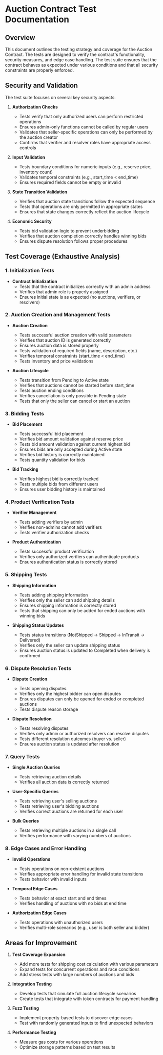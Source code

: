 # Auction Contract Test Documentation

## Overview

This document outlines the testing strategy and coverage for the Auction Contract. The tests are designed to verify the contract's functionality, security measures, and edge case handling. The test suite ensures that the contract behaves as expected under various conditions and that all security constraints are properly enforced.

## Security and Validation

The test suite focuses on several key security aspects:

1. **Authorization Checks**
   - Tests verify that only authorized users can perform restricted operations
   - Ensures admin-only functions cannot be called by regular users
   - Validates that seller-specific operations can only be performed by the auction creator
   - Confirms that verifier and resolver roles have appropriate access controls

2. **Input Validation**
   - Tests boundary conditions for numeric inputs (e.g., reserve price, inventory count)
   - Validates temporal constraints (e.g., start_time < end_time)
   - Ensures required fields cannot be empty or invalid

3. **State Transition Validation**
   - Verifies that auction state transitions follow the expected sequence
   - Tests that operations are only permitted in appropriate states
   - Ensures that state changes correctly reflect the auction lifecycle

4. **Economic Security**
   - Tests bid validation logic to prevent underbidding
   - Verifies that auction completion correctly handles winning bids
   - Ensures dispute resolution follows proper procedures

## Test Coverage (Exhaustive Analysis)

### 1. Initialization Tests

- **Contract Initialization**
  - Tests that the contract initializes correctly with an admin address
  - Verifies that admin role is properly assigned
  - Ensures initial state is as expected (no auctions, verifiers, or resolvers)

### 2. Auction Creation and Management Tests

- **Auction Creation**
  - Tests successful auction creation with valid parameters
  - Verifies that auction ID is generated correctly
  - Ensures auction data is stored properly
  - Tests validation of required fields (name, description, etc.)
  - Verifies temporal constraints (start_time < end_time)
  - Tests inventory and price validations

- **Auction Lifecycle**
  - Tests transition from Pending to Active state
  - Verifies that auctions cannot be started before start_time
  - Tests auction ending conditions
  - Verifies cancellation is only possible in Pending state
  - Tests that only the seller can cancel or start an auction

### 3. Bidding Tests

- **Bid Placement**
  - Tests successful bid placement
  - Verifies bid amount validation against reserve price
  - Tests bid amount validation against current highest bid
  - Ensures bids are only accepted during Active state
  - Verifies bid history is correctly maintained
  - Tests quantity validation for bids

- **Bid Tracking**
  - Verifies highest bid is correctly tracked
  - Tests multiple bids from different users
  - Ensures user bidding history is maintained

### 4. Product Verification Tests

- **Verifier Management**
  - Tests adding verifiers by admin
  - Verifies non-admins cannot add verifiers
  - Tests verifier authorization checks

- **Product Authentication**
  - Tests successful product verification
  - Verifies only authorized verifiers can authenticate products
  - Ensures authentication status is correctly stored

### 5. Shipping Tests

- **Shipping Information**
  - Tests adding shipping information
  - Verifies only the seller can add shipping details
  - Ensures shipping information is correctly stored
  - Tests that shipping can only be added for ended auctions with winning bids

- **Shipping Status Updates**
  - Tests status transitions (NotShipped → Shipped → InTransit → Delivered)
  - Verifies only the seller can update shipping status
  - Ensures auction status is updated to Completed when delivery is confirmed

### 6. Dispute Resolution Tests

- **Dispute Creation**
  - Tests opening disputes
  - Verifies only the highest bidder can open disputes
  - Ensures disputes can only be opened for ended or completed auctions
  - Tests dispute reason storage

- **Dispute Resolution**
  - Tests resolving disputes
  - Verifies only admin or authorized resolvers can resolve disputes
  - Tests different resolution outcomes (buyer vs. seller)
  - Ensures auction status is updated after resolution

### 7. Query Tests

- **Single Auction Queries**
  - Tests retrieving auction details
  - Verifies all auction data is correctly returned

- **User-Specific Queries**
  - Tests retrieving user's selling auctions
  - Tests retrieving user's bidding auctions
  - Verifies correct auctions are returned for each user

- **Bulk Queries**
  - Tests retrieving multiple auctions in a single call
  - Verifies performance with varying numbers of auctions

### 8. Edge Cases and Error Handling

- **Invalid Operations**
  - Tests operations on non-existent auctions
  - Verifies appropriate error handling for invalid state transitions
  - Tests behavior with invalid inputs

- **Temporal Edge Cases**
  - Tests behavior at exact start and end times
  - Verifies handling of auctions with no bids at end time

- **Authorization Edge Cases**
  - Tests operations with unauthorized users
  - Verifies multi-role scenarios (e.g., user is both seller and bidder)

## Areas for Improvement

1. **Test Coverage Expansion**
   - Add more tests for shipping cost calculation with various parameters
   - Expand tests for concurrent operations and race conditions
   - Add stress tests with large numbers of auctions and bids

2. **Integration Testing**
   - Develop tests that simulate full auction lifecycle scenarios
   - Create tests that integrate with token contracts for payment handling

3. **Fuzz Testing**
   - Implement property-based tests to discover edge cases
   - Test with randomly generated inputs to find unexpected behaviors

4. **Performance Testing**
   - Measure gas costs for various operations
   - Optimize storage patterns based on test results
